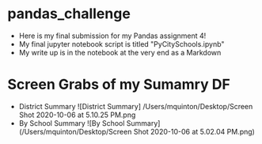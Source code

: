 # pandas_challenge
- Here is my final submission for my Pandas assignment 4!
- My final jupyter notebook script is titled "PyCitySchools.ipynb"
- My write up is in the notebook at the very end as a Markdown

# Screen Grabs of my Sumamry DF
- District Summary
![District Summary] /Users/mquinton/Desktop/Screen Shot 2020-10-06 at 5.10.25 PM.png
- By School Summary
![By School Summary] (/Users/mquinton/Desktop/Screen Shot 2020-10-06 at 5.02.04 PM.png)
